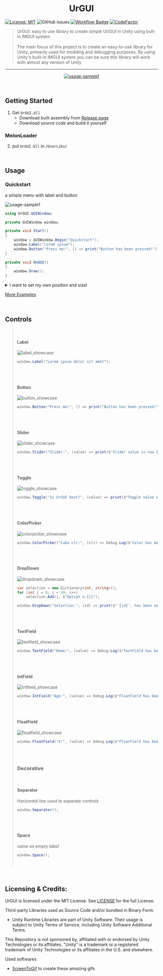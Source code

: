 
<h1 align="center">UrGUI</h1>

[![License: MIT](https://img.shields.io/badge/License-MIT-yellow.svg)](https://opensource.org/licenses/MIT) ![GitHub issues](https://img.shields.io/github/issues/Lyzev/UrGUI) [![Workflow Badge](https://github.com/Lyzev/UrGUI/actions/workflows/ReleaseBuild.yml/badge.svg)](https://github.com/Lyzev/UrGUI/actions/workflows/ReleaseBuild.yml) [![CodeFactor](https://www.codefactor.io/repository/github/Lyzev/urgui/badge/main)](https://www.codefactor.io/repository/github/Lyzev/urgui/overview/main)

> UrGUI: easy to use library to create simple UI/GUI in Unity using bult-in IMGUI system
> <br><br>
> The main focus of this project is to create an easy-to-use library for Unity, primarily used for modding and debugging purposes. By using Unity's built-in IMGUI system you can be sure this library will work with almost any version of Unity

----

<p align="center">
  <a href="UrGUI.Examples/CompleteExample.cs" >
    <img src="Assets/Media/complete_showcase.gif?raw=true" alt="usage-sample1">
  </a>
<br>
  
</p>

<br>

## Getting Started

1. Get `UrGUI.dll`
   - Download built assembly from [Release page](https://github.com/Lyzev/UrGUI/releases)
   - Download source code and build it yourself

### MelonLoader

2. put `UrGUI.dll` in `/UserLibs/`

<br>


## Usage

### Quickstart

a simple menu with label and button

<img src="Assets/Media/quickstart_showcase.gif?raw=true" alt="usage-sample1">

```cs
using UrGUI.GUIWindow;

private GUIWindow window;

private void Start()
{
    window = GUIWindow.Begin("Quickstart");
    window.Label("Lorem ipsum");
    window.Button("Press me!", () => print("Button has been pressed!"));
}

private void OnGUI()
{
    window.Draw();
}
```

<details><summary>I want to set my own position and size!</summary><blockquote>

(x, y, width, height)

  ```cs
  window = GUIWindow.Begin("Custom size!", startX: 50, 50, 200, 600);
  ```

</blockquote></details>

<a href="UrGUI.Examples/">More Examples</a>

<br>

## Controls

<blockquote>

<br>

#### Label

<img src="Assets/Media/label_showcase.gif?raw=true" alt="label_showcase">


  ```cs
  window.Label("Lorem ipsum dolor sit amet");
  ```

<br><br>

#### Button

  <img src="Assets/Media/button_showcase.gif?raw=true" alt="button_showcase">


  ```cs
 window.Button("Press me!", () => print("Button has been pressed!"));
  ```

<br><br>

#### Slider

  <img src="Assets/Media/slider_showcase.gif?raw=true" alt="slider_showcase">


  ```cs
  window.Slider("Slider:", (value) => print($"Slider value is now {value}"), 0.69f, 0f, 1f, true);
  ```

<br><br>

#### Toggle

  <img src="Assets/Media/toggle_showcase.gif?raw=true" alt="toggle_showcase">


  ```cs
  window.Toggle("Is UrGUI best?", (value) => print($"Toggle value is now {value}"), false);
  ```

<br><br>

#### ColorPicker

  <img src="Assets/Media/colorpicker_showcase.gif?raw=true" alt="colorpicker_showcase">


  ```cs
  window.ColorPicker("Cube clr:", (clr) => Debug.Log($"Color has been changed to {clr}"), Color.red);
  ```

<br><br>

#### DropDown

  <img src="Assets/Media/dropdown_showcase.gif?raw=true" alt="dropdown_showcase">


  ```cs
  var selection = new Dictionary<int, string>();
  for (int i = 0; i < 10; i++)
      selection.Add(i, $"Option n.{i}");

  window.DropDown("Selection:", (id) => print($"'{id}'. has been selected!"), 0,  selection); 
  ```

<br><br>

#### TextField

  <img src="Assets/Media/textfield_showcase.gif?raw=true" alt="textfield_showcase">


  ```cs
  window.TextField("Name:", (value) => Debug.Log($"TextField has been changed to '{value}'"), "Sample Text");
  ```

<br><br>

#### IntField

  <img src="Assets/Media/intfield_showcase.gif?raw=true" alt="intfield_showcase">


  ```cs
  window.IntField("Age:", (value) => Debug.Log($"FloatField has been changed to '{value}'"), 1234);
  ```

<br><br>

#### FloatField

  <img src="Assets/Media/floatfield_showcase.gif?raw=true" alt="floatfield_showcase">


  ```cs
  window.FloatField("X:", (value) => Debug.Log($"FloatField has been changed to '{value}'"), 12.34f);
  ```

<br><br>

### Decorative

<br>

#### Separator

<!--<img src="Assets/Media/separator_showcase.gif?raw=true" alt="separator_showcase">-->

*Horizontal line used to separate controls*

  ```cs
  window.Separator();
  ```

<br><br>

#### Space

*same as empty label*

  ```cs
  window.Space();
  ```

<br>

</blockquote>

<br>

## Licensing & Credits:

UrGUI is licensed under the MIT License. See [LICENSE](https://github.com/Hirashi3630/UrGUI/blob/main/LICENSE) for the full License.

Third-party Libraries used as Source Code and/or bundled in Binary Form:
- Unity Runtime Libraries are part of Unity Software.
  Their usage is subject to Unity Terms of Service, including Unity Software Additional Terms.

This Repository is not sponsored by, affiliated with or endorsed by Unity Technologies or its affiliates.
"Unity" is a trademark or a registered trademark of Unity Technologies or its affiliates in the U.S. and elsewhere.

Used softwares
 - [ScreenToGif](https://github.com/NickeManarin/ScreenToGif) to create these amazing gifs
